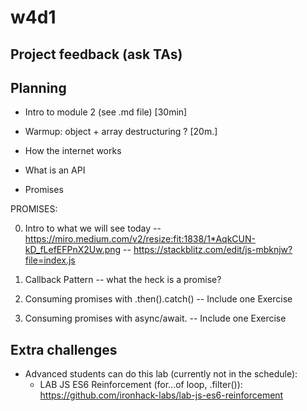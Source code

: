 
# w4d1





## Project feedback (ask TAs)

<!--

Project 1 feedback:

Give feedback to students (ex. if you see anything to they can learn from).
- Let's keep it positive.
- Let's keep it brief (they'll be busy)
- Let's keep it focused on things they can learn from (they will probably not have time to implement any suggestions)

-->





## Planning


- Intro to module 2 (see .md file) [30min]

- Warmup: object + array destructuring ? [20m.]

- How the internet works

- What is an API

- Promises



PROMISES:

0. Intro to what we will see today
   -- https://miro.medium.com/v2/resize:fit:1838/1*AqkCUN-kD_fLefEFPnX2Uw.png
   -- https://stackblitz.com/edit/js-mbknjw?file=index.js

1. Callback Pattern
  -- what the heck is a promise?
2. Consuming promises with .then().catch()
  -- Include one Exercise
3. Consuming promises with async/await.
  -- Include one Exercise





## Extra challenges

- Advanced students can do this lab (currently not in the schedule):
  - LAB JS ES6 Reinforcement (for...of loop, .filter()):
    https://github.com/ironhack-labs/lab-js-es6-reinforcement
  


